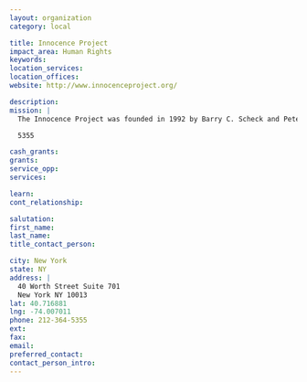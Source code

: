 ```yaml
---
layout: organization
category: local

title: Innocence Project
impact_area: Human Rights
keywords: 
location_services: 
location_offices: 
website: http://www.innocenceproject.org/

description: 
mission: |
  The Innocence Project was founded in 1992 by Barry C. Scheck and Peter J. Neufeld at the Benjamin N. Cardozo School of Law at Yeshiva University to assist prisoners who could be proven innocent through DNA testing. To date, more than 300 people in the United States have been exonerated by DNA testing, including 18 who served time on death row. These people served an average of 13 years in prison before exoneration and release.

  5355

cash_grants: 
grants: 
service_opp: 
services: 

learn: 
cont_relationship: 

salutation: 
first_name: 
last_name: 
title_contact_person: 

city: New York
state: NY
address: |
  40 Worth Street Suite 701     
  New York NY 10013
lat: 40.716881
lng: -74.007011
phone: 212-364-5355
ext: 
fax: 
email: 
preferred_contact: 
contact_person_intro: 
---
```

